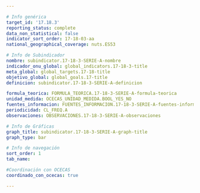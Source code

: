 ```yaml
---

# Info genérica
target_id: '17.18.3'
reporting_status: complete
data_non_statistical: false
indicator_sort_order: 17-18-03-aa
national_geographical_coverage: nuts.ES53

# Info de Subindicador
nombre: subindicator.17-18-3-SERIE-A-nombre
indicador_onu_global: global_indicators.17-18-3-title
meta_global: global_targets.17-18-title
objetivo_global: global_goals.17-title
definicion: subindicator.17-18-3-SERIE-A-definicion

formula_teorica: FORMULA_TEORICA.17-18-3-SERIE-A-formula-teorica
unidad_medida: OCECAS_UNIDAD_MEDIDA.BOOL_YES_NO
fuentes_informacion: FUENTES_INFORMACION.17-18-3-SERIE-A-fuentes-informacion
periodicidad: CL_FREQ.A
observaciones: OBSERVACIONES.17-18-3-SERIE-A-observaciones

# Info de Gráficas
graph_title: subindicator.17-18-3-SERIE-A-graph-title
graph_type: bar

# Info de navegación
sort_order: 1
tab_name:

#Coordinación con OCECAS
coordinado_con_ocecas: true

---
```


